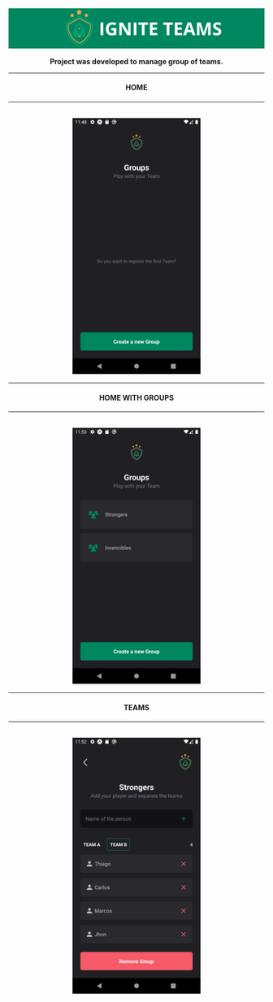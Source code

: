 <div align="center">
  <img src="./src/assets/strip.png" />

  <p> 
    <strong>
      Project was developed to manage group of teams.
    </strong>
  </p>

  <hr>
    <h4>HOME<h4>
  <hr>

  <br>

  <img src="./src/assets/home.png" width="50%">

  <hr>
    <h4>HOME WITH GROUPS<h4>
  <hr>

  <br>

  <img src="./src/assets/homewithteam.png" width="50%"> 

  <hr>
    <h4>TEAMS<h4>
  <hr>

  <br>

  <img src="./src/assets/teams.png" width="50%">

</div>

